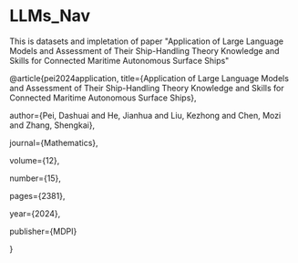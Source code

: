 # LLMs_Nav
This is datasets and impletation of paper "Application of Large Language Models and Assessment of Their Ship-Handling Theory Knowledge and Skills for Connected Maritime Autonomous Surface Ships"

@article{pei2024application,
  title={Application of Large Language Models and Assessment of Their Ship-Handling Theory Knowledge and Skills for Connected Maritime Autonomous Surface Ships},
  
  author={Pei, Dashuai and He, Jianhua and Liu, Kezhong and Chen, Mozi and Zhang, Shengkai},
  
  journal={Mathematics},
  
  volume={12},
  
  number={15},
  
  pages={2381},
  
  year={2024},
  
  publisher={MDPI}
  
}

